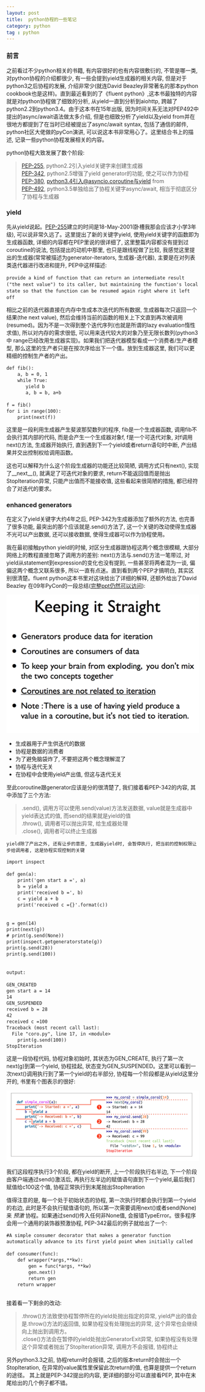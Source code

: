 ```yaml
---
layout: post
title:  python协程的一些笔记
category: python
tag : python
--- 
```

 
### 前言  

之前看过不少python相关的书籍, 有内容很好的也有内容很敷衍的, 不管是哪一类, 对python协程的介绍都很少, 有一些会提到yield生成器的相关内容, 但是对于python3之后协程的发展, 介绍非常少(就连David Beazley非常著名的那本python cookbook也是这样)。直到最近看到的了《fluent python》,这本书最独特的内容就是对python协程做了细致的分析, 从yield一直到分析到aiohttp, 跨越了python2.2到python3.4。由于这本书在15年出版, 因为时间关系无法对PEP492中提出的async/await语法做太多介绍, 但是也细致分析了yield以及yield from并在很地方都提到了在当时已经被提出了async/await syntax, 包括了通信的邮件, python社区大佬做的pyCon演讲, 可以说这本书非常用心了。这里结合书上的描述, 记录一些python协程发展相关的内容。  

python协程大致发展了数个阶段:  

>[PEP-255](https://www.python.org/dev/peps/pep-0255/), python2.2引入yield关键字来创建生成器    
>[PEP-342](https://www.python.org/dev/peps/pep-0342/), python2.5增强了yield generator的功能, 使之可以作为协程    
>[PEP-380](https://legacy.python.org/dev/peps/pep-0380/), python3.4引入@asyncio.coroutine与yield from      
>[PEP-492](https://www.python.org/dev/peps/pep-0492/), python3.5单独给出了协程关键字async/await, 相当于彻底区分了协程与生成器  

### yield  

先从yield说起。[PEP-255]((https://www.python.org/dev/peps/pep-0255/))建立的时间是18-May-2001(卧槽我那会应该才小学3年级), 可以说非常久远了。这里提出了新的关键字yield, 使用yield关键字的函数即为生成器函数, 详细的内容都在PEP里说的很详细了, 这里整篇内容都没有提到过coroutine的说法, 包括提出的动机中那里, 也只是跟线程做了比较, 我感觉这里提出的生成器(常常被描述为generator-iterators, 生成器-迭代器), 主要是在对列表类迭代器进行改进和提升, PEP中这样描述:  

`provide a kind of function that can return an intermediate result ("the next value") to its caller, but maintaining the function's local state so that the function can be resumed again right where it left off`  

相比之前的迭代器直接在内存中生成本次迭代的所有数据, 生成器每次只返回一个结果(the next value), 然后会维持当前的函数的相关上下文直到再次被调用(resumed)。因为不是一次得到整个迭代序列(也就是所谓的lazy evaluation惰性求值), 所以对内存的需求很低, 可以用来迭代较大的对象乃至无限长数列(python3中 range已经改用生成器实现)。如果我们把迭代器模型看成一个消费者/生产者模型, 那么这里的生产者只是在按次序给出下一个值。放到生成器这里, 我们可以更精细的控制生产者的产出。 

```
def fib():
    a, b = 0, 1
    while True:
       yield b
       a, b = b, a+b

f = fib()
for i in range(100):
	print(next(f))

```  

这里是一段利用生成器产生斐波那契数列的程序, fib是一个生成器函数, 调用fib不会执行其内部的代码, 而是会产生一个生成器对象f, f是一个可迭代对象, 对f调用next()方法, 生成器开始执行, 直到遇到下一个yield或者return语句时中断, 产出结果并交出控制权给调用函数。  

这也可以解释为什么这个阶段生成器的功能还比较简陋, 调用方式只有next(), 实现了__next__(), 就满足了可迭代对象的要求, return不能返回值而是抛出StopIteration异常, 只能产出值而不能接收值, 这些看起来很简陋的措施, 都已经符合了对迭代的要求。

### enhanced generators  

在定义了yield关键字大约4年之后, PEP-342为生成器添加了额外的方法, 也完善了很多功能, 最突出的那个应该就是.send()方法了, 这一个关键的改动使得生成器不光可以产出数据, 还可以接收数据, 使得生成器可以作为协程使用。

我在最初接触python yield的时候, 对区分生成器跟协程这两个概念很模糊, 大部分网络上的教程直接忽略了调用方的差别: next()方法与.send()方法一笔带过, 对yield从statement到expression的变化也没有提到, 一些甚至将两者混为一谈, 偏偏这两个概念又联系很多, 所以一直有点迷。直到看到两个PEP才搞明白, 其实区别很清楚。fluent python这本书里对这块给出了详细的解释, 还额外给出了David Beazley 在09年PyCon的一段总结([完整ppt仍然可以访问](http://www.dabeaz.com/coroutines/Coroutines.pdf)):    

<img src="/img/in-post/coroutineandgenerator.png">

* 生成器用于产生供迭代的数据  
* 协程是数据的消费者  
* 为了避免脑袋炸了, 不要把这两个概念理解混了  
* 协程与迭代无关  
* 在协程中会使用yield产出值, 但这与迭代无关  

至此coroutine跟generator应该是分的很清楚了, 我们接着看PEP-342的内容, 其中添加了三个方法:  
>.send(), 调用方可以使用.send(value)方法发送数据, value就是生成器中yield表达式的值, 而send的结果就是yield的值  
>.throw(), 调用者可以抛出异常, 给生成器处理  
>.close(), 调用者可以终止生成器   

`yield除了产出之外, 还有让步的意思, 生成器yield时, 会暂停执行, 把当前的控制权限让步给调用者, 这是协程实现控制的关键`  

```
import inspect

def gen(a):
	print('gen start a =', a)
	b = yield a
	print('received b =', b)
	c = yield a + b
	print('received c ={}'.format(c))


g = gen(14)
print(next(g))
# print(g.send(None))
print(inspect.getgeneratorstate(g))
print(g.send(28))
print(g.send(100))


output:  

GEN_CREATED
gen start a = 14
14
GEN_SUSPENDED
received b = 28
42
received c =100
Traceback (most recent call last):
  File "coro.py", line 17, in <module>
    print(g.send(100))
StopIteration

```
这是一段协程代码, 协程对象初始时, 其状态为GEN_CREATE, 执行了第一次next(g)到第一个yield, 协程挂起, 状态变为GEN_SUSPENDED。这里可以看到一次next()调用执行到了第一个yield的右半部分, 协程每一个阶段都是从yield这里分开的, 书里有个图表示的很好:  

<img src="/img/in-post/yield_coro.png">

我们这段程序执行3个阶段, 都在yield的断开, 上一个阶段执行右半边, 下一个阶段由客户端通过send()激活后, 再执行左半边的赋值语句直到下一个yield,最后我们赋值给c100这个值, 协程正常执行到末尾抛出StopIteration  

值得注意的是, 每一个处于初始状态的协程, 第一次执行时都会执行到第一个yield的右边, 此时是不会执行赋值语句的, 所以第一次需要调用next()或者send(None)来 *预激* 协程。如果通过send()传入任何非None值, 会报错TypeError。很多程序会用一个通用的装饰器预激协程, PEP-342最后的例子就给出了一个:  

```
#A simple consumer decorator that makes a generator function automatically advance to its first yield point when initially called

def consumer(func):
    def wrapper(*args,**kw):
        gen = func(*args, **kw)
        gen.next()
        return gen
    return wrapper
    
```

接着看一下剩余的改动:  
>.throw()方法致使协程暂停所在的yield处抛出指定的异常, yield产出的值会是.throw()方法的返回值, 如果协程没有处理抛出的异常, 这个异常也会继续向上抛出到调用方。  
>.close()方法会在暂停的yield处抛出GeneratorExit异常, 如果协程没有处理这个异常或者抛出了StopIteration异常, 调用方不会报错, 协程终止  

另外python3.3之前, 协程return时会报错, 之后的版本return时会抛出一个StopIteration, 在异常的value属性里保留此次return的值, 也算是提供一个return的途径。 其上就是PEP-342提出的内容, 更详细的部分可以直接看PEP, 其中在末尾给出的几个例子都不错。  


  





